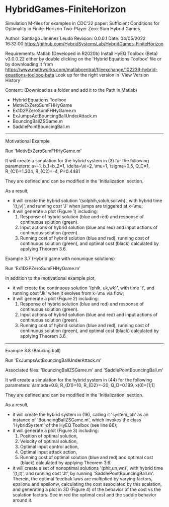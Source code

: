 # HybridGames-FiniteHorizon
Simulation M-files for examples in CDC'22 paper:  Sufficient Conditions for 
Optimality in Finite-Horizon Two-Player Zero-Sum Hybrid Games

Author: Santiago Jimenez Leudo
Revision: 0.0.0.1 Date: 04/05/2022 16:32:00
https://github.com/HybridSystemsLab/HybridGames-FiniteHorizon

Requirements: Matlab (Developed in R2020b)
Install HyEQ Toolbox (Beta) v3.0.0.22 either by double clicking 
on the 'Hybrid Equations Toolbox' file or by downloading it from 
https://www.mathworks.com/matlabcentral/fileexchange/102239-hybrid-equations-toolbox-beta
Look up for the right version in 'View Version History'

Content: (Download as a folder and add it to the Path in Matlab)
  - Hybrid Equations Toolbox
  - MotivExZeroSumFHHyGame
  - Ex1D2PZeroSumFHHyGame.m
  - ExJumpsActBouncingBallUnderAttack.m
  - BouncingBallZSGame.m
  - SaddlePointBouncingBall.m

----------------------------------------------------------------------------
Motivational Example

Run 'MotivExZeroSumFHHyGame.m'

It will create a simulation for the hybrid system in (3) for the following 
parameters:
  a=-1,
  b_1=b_2=1,
  \delta=\xi=2,
  \mu=1,
  \sigma=0.5,
  Q_C=1,
  R_{C1}=1.304,
  R_{C2}=-4,
  P=0.4481
  
They are defined and can be modified in the 'Initialization' section.  
  
As a result, 
  - it will create the hybrid solution '(solphih,soluh,sollwh)', with hybrid 
    time '(t,jv)', and running cost 'J' when jumps are triggered at x=\mu;
  - it will generate a plot (Figure 1) including:
      1. Response of hybrid solution (blue and red) and response of continuous 
          solution (green).
      2. Input actions of hybrid solution (blue and red) and input actions of 
          continuous solution (green).
      3. Running cost of hybrid solution (blue and red), running cost of 
          continuous solution (green), and optimal cost (black) calculated by 
          applying Theorem 3.6.
    
Example 3.7 (Hybrid game with nonunique solutions)    

Run 'Ex1D2PZeroSumFHHyGame.m'                      
    
In addition to the motivational example plot, 
    
  - it will create the continuous solution '(phik, uk,wk)', with time 't', 
    and running cost 'Jk' when it evolves from x=\mu via flow;
  - it will generate a plot (Figure 2) including:
      1. Response of hybrid solution (blue and red) and response of continuous 
          solution (green).
      2. Input actions of hybrid solution (blue and red) and input actions of 
          continuous solution (green).
      3. Running cost of hybrid solution (blue and red), running cost of 
          continuous solution (green), and optimal cost (black) calculated by 
          applying Theorem 3.6.
          
----------------------------------------------------------------------------
Example 3.8 (Boucing ball)

Run 'ExJumpsActBouncingBallUnderAttack.m'

Associated files: 'BouncingBallZSGame.m' and 'SaddlePointBouncingBall.m'

It will create a simulation for the hybrid system in (44) for the following 
parameters:
  \lambda=0.8,
  R_{D1}=10,
  R_{D2}=-20,
  Q_D=0.189,
  x(0)=[1;1]
  
They are defined and can be modified in the 'Initialization' section.  
  
As a result, 
  - it will create the hybrid system in (18), calling it 'system_bb' as an
    instance of 'BouncingBallZSGame.m', which invokes the class 'HybridSystem'
    of the HyEQ Toolbox (see line 86); 
  - it will generate a plot (Figure 3) including:
      1. Position of optimal solution,
      2. Velocity of optimal solution,
      3. Optimal input control action,
      4. Optimal input attack action,
      3. Running cost of optimal solution (blue and red) and optimal cost (black)
        calculated by applying Theorem 3.6.
  - it will create a set of nonoptimal solutions '(phit,un,wn)', with hybrid 
    time '(t,jt)', and running cost 'Jt', by running 'SaddlePointBouncingBall.m'.
    Therein, the optimal feedbak laws are multiplied by varying factors,
    epsilonu and epsilonw, calculating the cost associated by this scalation,
    and generating a plot in 3D (Figure 4) of the behavior of the cost vs the scalation factors.
    See in red the optimal cost and the saddle behavior around it.
